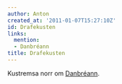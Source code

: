 ```yaml
---
author: Anton
created_at: '2011-01-07T15:27:10Z'
id: Drafekusten
links:
  mention:
  - Danbréann
title: Drafekusten
---
```


Kustremsa norr om [Danbréann].

  [Danbréann]: Danbréann
